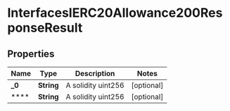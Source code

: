 

# InterfacesIERC20Allowance200ResponseResult

## Properties

Name | Type | Description | Notes
------------ | ------------- | ------------- | -------------
**_0** | **String** | A solidity uint256 |  [optional]
**** | **String** | A solidity uint256 |  [optional]




